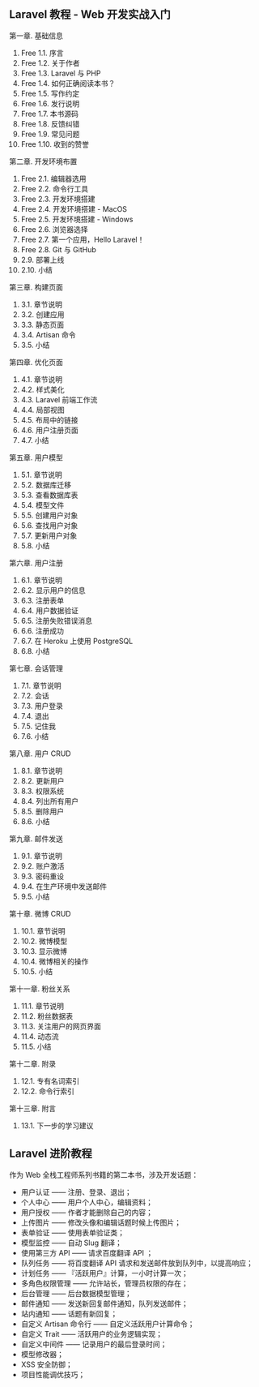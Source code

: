 ## Laravel 教程 - Web 开发实战入门

第一章. 基础信息 

1. Free 1.1. 序言
1. Free 1.2. 关于作者
1. Free 1.3. Laravel 与 PHP
1. Free 1.4. 如何正确阅读本书？
1. Free 1.5. 写作约定
1. Free 1.6. 发行说明
1. Free 1.7. 本书源码
1. Free 1.8. 反馈纠错
1. Free 1.9. 常见问题
1. Free 1.10. 收到的赞誉


第二章. 开发环境布置 

1. Free 2.1. 编辑器选用
1. Free 2.2. 命令行工具
1. Free 2.3. 开发环境搭建
1. Free 2.4. 开发环境搭建 - MacOS
1. Free 2.5. 开发环境搭建 - Windows
1. Free 2.6. 浏览器选择
1. Free 2.7. 第一个应用，Hello Laravel！
1. Free 2.8. Git 与 GitHub
1. 2.9. 部署上线
1. 2.10. 小结


第三章. 构建页面 

1. 3.1. 章节说明
1. 3.2. 创建应用
1. 3.3. 静态页面
1. 3.4. Artisan 命令
1. 3.5. 小结


第四章. 优化页面 

1. 4.1. 章节说明
1. 4.2. 样式美化
1. 4.3. Laravel 前端工作流
1. 4.4. 局部视图
1. 4.5. 布局中的链接
1. 4.6. 用户注册页面
1. 4.7. 小结


第五章. 用户模型 

1. 5.1. 章节说明
1. 5.2. 数据库迁移
1. 5.3. 查看数据库表
1. 5.4. 模型文件
1. 5.5. 创建用户对象
1. 5.6. 查找用户对象
1. 5.7. 更新用户对象
1. 5.8. 小结


第六章. 用户注册 

1. 6.1. 章节说明
1. 6.2. 显示用户的信息
1. 6.3. 注册表单
1. 6.4. 用户数据验证
1. 6.5. 注册失败错误消息
1. 6.6. 注册成功
1. 6.7. 在 Heroku 上使用 PostgreSQL
1. 6.8. 小结


第七章. 会话管理 

1. 7.1. 章节说明
1. 7.2. 会话
1. 7.3. 用户登录
1. 7.4. 退出
1. 7.5. 记住我
1. 7.6. 小结


第八章. 用户 CRUD 

1. 8.1. 章节说明
1. 8.2. 更新用户
1. 8.3. 权限系统
1. 8.4. 列出所有用户
1. 8.5. 删除用户
1. 8.6. 小结


第九章. 邮件发送 

1. 9.1. 章节说明
1. 9.2. 账户激活
1. 9.3. 密码重设
1. 9.4. 在生产环境中发送邮件
1. 9.5. 小结


第十章. 微博 CRUD 

1. 10.1. 章节说明
1. 10.2. 微博模型
1. 10.3. 显示微博
1. 10.4. 微博相关的操作
1. 10.5. 小结


第十一章. 粉丝关系 

1. 11.1. 章节说明
1. 11.2. 粉丝数据表
1. 11.3. 关注用户的网页界面
1. 11.4. 动态流
1. 11.5. 小结


第十二章. 附录 

1. 12.1. 专有名词索引
1. 12.2. 命令行索引


第十三章. 附言 

1. 13.1. 下一步的学习建议





## Laravel 进阶教程

作为 Web 全栈工程师系列书籍的第二本书，涉及开发话题：

* 用户认证 —— 注册、登录、退出；
* 个人中心 —— 用户个人中心，编辑资料；
* 用户授权 —— 作者才能删除自己的内容；
* 上传图片 —— 修改头像和编辑话题时候上传图片；
* 表单验证 —— 使用表单验证类；
* 模型监控 —— 自动 Slug 翻译；
* 使用第三方 API —— 请求百度翻译 API ；
* 队列任务 —— 将百度翻译 API 请求和发送邮件放到队列中，以提高响应；
* 计划任务 —— 『活跃用户』计算，一小时计算一次；
* 多角色权限管理 —— 允许站长，管理员权限的存在；
* 后台管理 —— 后台数据模型管理；
* 邮件通知 —— 发送新回复邮件通知，队列发送邮件；
* 站内通知 —— 话题有新回复；
* 自定义 Artisan 命令行 —— 自定义活跃用户计算命令；
* 自定义 Trait —— 活跃用户的业务逻辑实现；
* 自定义中间件 —— 记录用户的最后登录时间；
* 模型修改器；
* XSS 安全防御；
* 项目性能调优技巧；

